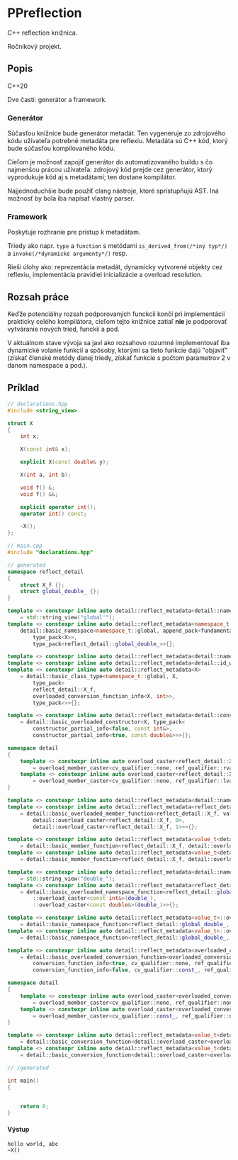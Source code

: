 # PPreflection

C++ reflection knižnica.

Ročníkový projekt.

## Popis

C++20

Dve časti: generátor a framework.

### Generátor

Súčasťou knižnice bude generátor metadát. Ten vygeneruje zo zdrojového kódu užívateľa potrebné metadáta pre reflexiu. Metadáta sú C++ kód, ktorý bude súčasťou kompilovaného kódu.

Cieľom je možnosť zapojiť generátor do automatizovaného buildu s čo najmenšou prácou užívateľa: zdrojový kód prejde cez generátor, ktorý vyprodukuje kód aj s metadátami; ten dostane kompilátor.

Najjednoduchšie bude použiť clang nástroje, ktoré sprístupňujú AST. Iná možnosť by bola iba napísať vlastný parser.

### Framework

Poskytuje rozhranie pre prístup k metadátam.

Triedy ako napr. `type` a `function` s metódami `is_derived_from(/*iný typ*/)` a `invoke(/*dynamické argumenty*/)` resp.

Rieši úlohy ako: reprezentácia metadát, dynamicky vytvorené objekty cez reflexiu, implementácia pravidiel inicializácie a overload resolution.

## Rozsah práce

Keďže potenciálny rozsah podporovaných funckcií končí pri implementácii prakticky celého kompilátora, cieľom tejto knižnice zatiaľ **nie** je podporovať vytváranie nových tried, funckií a pod.

V aktuálnom stave vývoja sa javí ako rozsahovo rozumné implementovať iba dynamické volanie funkcií a spôsoby, ktorými sa tieto funkcie dajú "objaviť" (získať členské metódy danej triedy, získať funkcie s počtom parametrov 2 v danom namespace a pod.).

## Príklad

```cpp
// declarations.hpp
#include <string_view>

struct X
{
	int x;

	X(const int& x);

	explicit X(const double& y);

	X(int a, int b);

	void f() &;
	void f() &&;

	explicit operator int();
	operator int() const;

	~X();
};

// main.cpp
#include "declarations.hpp"

// generated
namespace reflect_detail
{
	struct X_f {};
	struct global_double_ {};
}

template <> constexpr inline auto detail::reflect_metadata<detail::name_wrap<namespace_t::global>>
	= std::string_view("global'");
template <> constexpr inline auto detail::reflect_metadata<namespace_t::global> =
	detail::basic_namespace<namespace_t::global, append_pack<fundamental_type_pack,
		type_pack<X>>,
		type_pack<reflect_detail::global_double_>>{};

template <> constexpr inline auto detail::reflect_metadata<detail::name_wrap<X>> = std::string_view("X");
template <> constexpr inline auto detail::reflect_metadata<detail::id_wrap<X>> = std::size_t(0);
template <> constexpr inline auto detail::reflect_metadata<X>
	= detail::basic_class_type<namespace_t::global, X,
		type_pack<
		reflect_detail::X_f,
		overloaded_conversion_function_info<X, int>>,
		type_pack<>>{};

template <> constexpr inline auto detail::reflect_metadata<detail::constructor_wrap<X>>
	= detail::basic_overloaded_constructor<X, type_pack<
		constructor_partial_info<false, const int&>,
		constructor_partial_info<true, const double&>>>{};

namespace detail
{
	template <>	constexpr inline auto overload_caster<reflect_detail::X_f, 0>
		= overload_member_caster<cv_qualifier::none, ref_qualifier::rvalue>(&X::f);
	template <>	constexpr inline auto overload_caster<reflect_detail::X_f, 1>
		= overload_member_caster<cv_qualifier::none, ref_qualifier::lvalue>(&X::f);
}

template <> constexpr inline auto detail::reflect_metadata<detail::name_wrap<reflect_detail::X_f>> = std::string_view("f");
template <> constexpr inline auto detail::reflect_metadata<reflect_detail::X_f>
	= detail::basic_overloaded_member_function<reflect_detail::X_f, value_pack<
		detail::overload_caster<reflect_detail::X_f, 0>,
		detail::overload_caster<reflect_detail::X_f, 1>>>{};

template <> constexpr inline auto detail::reflect_metadata<value_t<detail::overload_caster<reflect_detail::X_f, 0>>>
	= detail::basic_member_function<reflect_detail::X_f, detail::overload_caster<reflect_detail::X_f, 0>>{};
template <> constexpr inline auto detail::reflect_metadata<value_t<detail::overload_caster<reflect_detail::X_f, 1>>>
	= detail::basic_member_function<reflect_detail::X_f, detail::overload_caster<reflect_detail::X_f, 1>>{};

template <> constexpr inline auto detail::reflect_metadata<detail::name_wrap<reflect_detail::global_double_>>
	= std::string_view("double_");
template <> constexpr inline auto detail::reflect_metadata<reflect_detail::global_double_>
	= detail::basic_overloaded_namespace_function<reflect_detail::global_double_, namespace_t::global, value_pack<
		::overload_caster<const int&>(double_),
		::overload_caster<const double&>(double_)>>{};

template <> constexpr inline auto detail::reflect_metadata<value_t<::overload_caster<const int&>(double_)>>
	= detail::basic_namespace_function<reflect_detail::global_double_, ::overload_caster<const int&>(double_)>{};
template <> constexpr inline auto detail::reflect_metadata<value_t<::overload_caster<const double&>(double_)>>
	= detail::basic_namespace_function<reflect_detail::global_double_, ::overload_caster<const double&>(double_)>{};

template <> constexpr inline auto detail::reflect_metadata<overloaded_conversion_function_info<X, int>>
	= detail::basic_overloaded_conversion_function<overloaded_conversion_function_info<X, int>, type_pack<
		conversion_function_info<true, cv_qualifier::none, ref_qualifier::none>,
		conversion_function_info<false, cv_qualifier::const_, ref_qualifier::none>>>{};

namespace detail
{
	template <>	constexpr inline auto overload_caster<overloaded_conversion_function_info<X, int>, 0>
		= overload_member_caster<cv_qualifier::none, ref_qualifier::none>(&X::operator int);
	template <>	constexpr inline auto overload_caster<overloaded_conversion_function_info<X, int>, 1>
		= overload_member_caster<cv_qualifier::const_, ref_qualifier::none>(&X::operator int);
}

template <> constexpr inline auto detail::reflect_metadata<value_t<detail::overload_caster<overloaded_conversion_function_info<X, int>, 0>>>
	= detail::basic_conversion_function<detail::overload_caster<overloaded_conversion_function_info<X, int>, 0>, false>{};
template <> constexpr inline auto detail::reflect_metadata<value_t<detail::overload_caster<overloaded_conversion_function_info<X, int>, 1>>>
	= detail::basic_conversion_function<detail::overload_caster<overloaded_conversion_function_info<X, int>, 1>, false>{};

// /generated

int main()
{
	

	return 0;
}
```

#### Výstup
```
hello world, abc
~X()

```